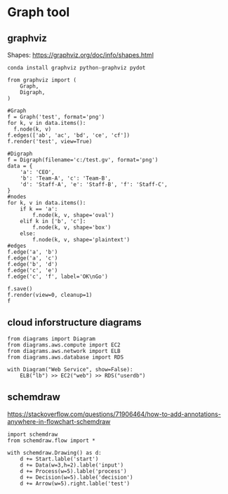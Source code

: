 # Graph tool

## graphviz
Shapes: 
https://graphviz.org/doc/info/shapes.html

`conda install graphviz python-graphviz pydot`
```
from graphviz import (
    Graph,
    Digraph,
)

#Graph
f = Graph('test', format='png')
for k, v in data.items():
  f.node(k, v)
f.edges(['ab', 'ac', 'bd', 'ce', 'cf'])
f.render('test', view=True)

#Digraph
f = Digraph(filename='c:/test.gv', format='png')
data = {
    'a': 'CEO',
    'b': 'Team-A', 'c': 'Team-B',
    'd': 'Staff-A', 'e': 'Staff-B', 'f': 'Staff-C', 
}
#nodes
for k, v in data.items():
    if k == 'a':
        f.node(k, v, shape='oval')        
    elif k in ['b', 'c']:
        f.node(k, v, shape='box')
    else:
        f.node(k, v, shape='plaintext')
#edges
f.edge('a', 'b')
f.edge('a', 'c')
f.edge('b', 'd')
f.edge('c', 'e')
f.edge('c', 'f', label='OK\nGo')

f.save()
f.render(view=0, cleanup=1)
f
```

## cloud inforstructure diagrams
```
from diagrams import Diagram
from diagrams.aws.compute import EC2
from diagrams.aws.network import ELB
from diagrams.aws.database import RDS

with Diagram("Web Service", show=False):
    ELB("lb") >> EC2("web") >> RDS("userdb")
```

## schemdraw
https://stackoverflow.com/questions/71906464/how-to-add-annotations-anywhere-in-flowchart-schemdraw
```
import schemdraw
from schemdraw.flow import *

with schemdraw.Drawing() as d:
    d += Start.lable('start')
    d += Data(w=3,h=2).lable('input')
    d += Process(w=5).lable('process')
    d += Decision(w=5).lable('decision')
    d += Arrow(w=5).right.lable('test')
```
